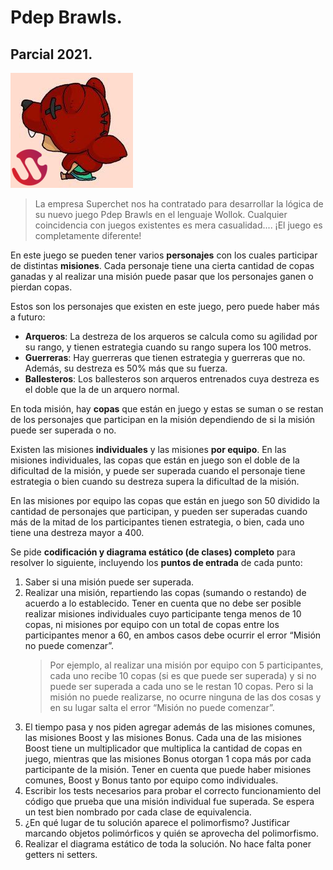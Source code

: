 # Pdep Brawls.
## Parcial 2021.

![](PdePBrawls.png)

> La empresa Superchet nos ha contratado para desarrollar la lógica de su nuevo juego Pdep Brawls en el lenguaje Wollok. Cualquier coincidencia con juegos existentes es mera casualidad.... ¡El juego es completamente diferente!

En este juego se pueden tener varios **personajes** con los cuales participar de distintas **misiones**. Cada personaje tiene una cierta cantidad de copas ganadas y al realizar una misión puede pasar que los personajes ganen o pierdan copas.

Estos son los personajes que existen en este juego, pero puede haber más a futuro:
- **Arqueros**: La destreza de los arqueros se calcula como su agilidad por su rango, y tienen estrategia cuando su rango supera los 100 metros.
- **Guerreras**: Hay guerreras que tienen estrategia y guerreras que no. Además, su destreza es 50% más que su fuerza.
- **Ballesteros**: Los ballesteros son arqueros entrenados cuya destreza es el doble que la de un arquero normal.

En toda misión, hay **copas** que están en juego y estas se suman o se restan de los personajes que participan en la misión dependiendo de si la misión puede ser superada o no.  

Existen las misiones **individuales** y las misiones **por equipo**. En las misiones individuales, las copas que están en juego son el doble de la dificultad de la misión, y puede ser superada cuando el personaje tiene estrategia o bien cuando su destreza supera la dificultad de la misión.

En las misiones por equipo las copas que están en juego son 50 dividido la cantidad de personajes que participan, y pueden ser superadas cuando más de la mitad de los participantes tienen estrategia, o bien, cada uno tiene una destreza mayor a 400.

Se pide **codificación y diagrama estático (de clases) completo** para resolver lo siguiente, incluyendo los **puntos de entrada** de cada punto:
1. Saber si una misión puede ser superada.
2. Realizar una misión, repartiendo las copas (sumando o restando) de acuerdo a lo establecido. Tener en cuenta que no debe ser posible realizar misiones individuales cuyo participante tenga menos de 10 copas, ni misiones por equipo con un total de copas entre los participantes menor a 60, en ambos casos debe ocurrir el error “Misión no puede comenzar”.
    > Por ejemplo, al realizar una misión por equipo con 5 participantes, cada uno recibe 10 copas (si es que puede ser superada) y si no puede ser superada a cada uno se le restan 10 copas. Pero si la misión no puede realizarse, no ocurre ninguna de las dos cosas y en su lugar salta el error “Misión no puede comenzar”.
3. El tiempo pasa y nos piden agregar además de las misiones comunes, las misiones Boost y las misiones Bonus. Cada una de las misiones Boost tiene un multiplicador que multiplica la cantidad de copas en juego, mientras que las misiones Bonus otorgan 1 copa más por cada participante de la misión. Tener en cuenta que puede haber misiones comunes, Boost y Bonus tanto por equipo como individuales.
4. Escribir los tests necesarios para probar el correcto funcionamiento del código que prueba que una misión individual fue superada. Se espera un test bien nombrado por cada clase de equivalencia.
5. ¿En qué lugar de tu solución aparece el polimorfismo? Justificar marcando objetos polimórficos y quién se aprovecha del polimorfismo.
6. Realizar el diagrama estático de toda la solución. No hace falta poner getters ni setters.
